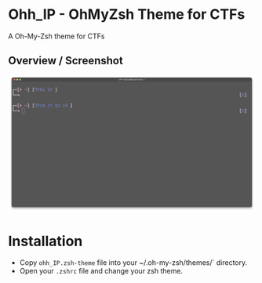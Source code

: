 # Ohh_IP - OhMyZsh Theme for CTFs
A Oh-My-Zsh theme for CTFs

## Overview / Screenshot
![Demo-SC](demo-shell.png)

# Installation
- Copy `ohh_IP.zsh-theme` file into your ~/.oh-my-zsh/themes/` directory.
- Open your `.zshrc` file and change your zsh theme.
